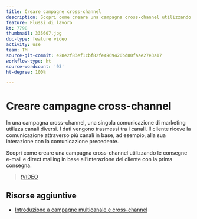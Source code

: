 ```yaml
---
title: Creare campagne cross-channel
description: Scopri come creare una campagna cross-channel utilizzando le consegne e-mail e direct mailing in base all’interazione del cliente con la prima consegna.
feature: Flussi di lavoro
kt: 7798
thumbnail: 335607.jpg
doc-type: feature video
activity: use
team: TM
source-git-commit: e28e2f83ef1cbf82fe4969420bd80faae27e3a17
workflow-type: ht
source-wordcount: '93'
ht-degree: 100%

---
```


# Creare campagne cross-channel

In una campagna cross-channel, una singola comunicazione di marketing utilizza canali diversi. I dati vengono trasmessi tra i canali. Il cliente riceve la comunicazione attraverso più canali in base, ad esempio, alla sua interazione con la comunicazione precedente.

Scopri come creare una campagna cross-channel utilizzando le consegne e-mail e direct mailing in base all’interazione del cliente con la prima consegna.

>[!VIDEO](https://video.tv.adobe.com/v/335607?quality=12)

## Risorse aggiuntive

* [Introduzione a campagne multicanale e cross-channel](/help/orchestrate-campaigns/introduction-to-cross-and-multi-channel-campaigns.md)

